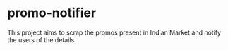 # promo-notifier
This project aims to scrap the promos present in Indian Market and notify the users of the details
